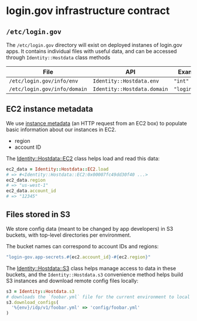 # login.gov infrastructure contract

## `/etc/login.gov`

The `/etc/login.gov` directory will exist on deployed instanes of login.gov apps. It contains individual files with useful data, and can be accessed through `Identity::Hostdata` class methods

| File | API | Example |
| ---- | --- | ------- |
| `/etc/login.gov/info/env` | `Identity::Hostdata.env` | `"int"` |
| `/etc/login.gov/info/domain` | `Identity::Hostdata.domain` | `"login.gov"` |

## EC2 instance metadata

We use [instance metadata][instance-metadata] (an HTTP request from an EC2 box) to populate basic information about our instances in EC2.

- region
- account ID

The [Identity::Hostdata::EC2](../lib/identity/hostdata/ec2.rb) class helps load and read this data:

```ruby
ec2_data = Identity::Hostdata::EC2.load
# => #<Identity::Hostdata::EC2:0x00007fc49dd30f40 ...>
ec2_data.region
# => "us-west-1"
ec2_data.account_id
# => "12345"
```

[instance-metadata]: http://docs.aws.amazon.com/AWSEC2/latest/UserGuide/ec2-instance-metadata.html

## Files stored in S3

We store config data (meant to be changed by app developers) in S3 buckets, with top-level directories per environment.

The bucket names can correspond to account IDs and regions:

```ruby
"login-gov.app-secrets.#{ec2.account_id}-#{ec2.region}"
```

The [Identity::Hostdata::S3](../lib/identity/hostdata/s3.rb) class helps manage access to data in these buckets, and the `Identity::Hostdata.s3` convenience method helps build S3 instances and download remote config files locally:

```ruby
s3 = Identity::Hostdata.s3
# downloads the `foobar.yml` file for the current environment to local path `config/foobar.yml`
s3.download_configs(
  '%{env}/idp/v1/foobar.yml' => 'config/foobar.yml'
)
```
